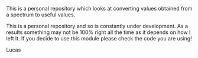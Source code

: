 This is a personal repository which looks at converting 
values obtained from a spectrum to useful values. 

This is a personal repository and so is constantly under development. 
As a results something may not be 100% right all the time as it depends on how 
I left it. If you decide to use this module please check the code you are using!

Lucas
